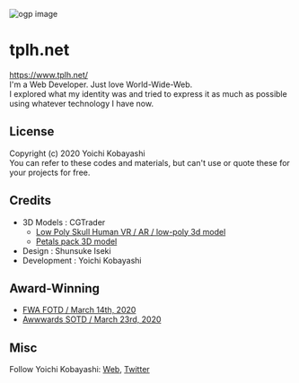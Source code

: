 ![ogp image](https://github.com/ykob/tplh.net-2019/blob/master/public/img/ogp_image.png)

# tplh.net

https://www.tplh.net/  
I'm a Web Developer. Just love World-Wide-Web.  
I explored what my identity was and tried to express it as much as possible using whatever technology I have now.

## License

Copyright (c) 2020 Yoichi Kobayashi  
You can refer to these codes and materials, but can't use or quote these for your projects for free.

## Credits

- 3D Models : CGTrader
  - [Low Poly Skull Human VR / AR / low-poly 3d model](https://www.cgtrader.com/3d-models/character/anatomy/low-poly-skull-human)
  - [Petals pack 3D model](https://www.cgtrader.com/3d-models/plant/flower/flying-rose-petals)
- Design : Shunsuke Iseki
- Development : Yoichi Kobayashi

## Award-Winning

- [FWA FOTD / March 14th, 2020](https://thefwa.com/cases/yoichi-kobayashi)
- [Awwwards SOTD / March 23rd, 2020](https://www.awwwards.com/sites/yoichi-kobayashi)

## Misc

Follow Yoichi Kobayashi: [Web](http://www.tplh.net/), [Twitter](https://twitter.com/ykob0123)

